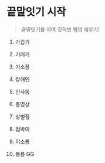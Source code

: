 # 끝말잇기 시작
> 끝말잇기를 하여 깃허브 협업 배우기!

1. 가습기

2. 기러기

3. 기소장

4. 장애인

5. 인사동

6. 동영상

7. 상벌점

8. 점박이

9. 이소룡

10. 룡룡 GG
